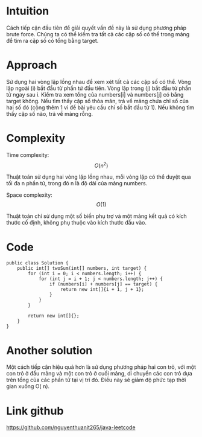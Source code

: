 # Intuition

<!-- Describe your first thoughts on how to solve this problem. -->
Cách tiếp cận đầu tiên để giải quyết vấn đề này là sử dụng phương pháp brute force. Chúng ta có thể kiểm tra tất cả các
cặp số có thể trong mảng để tìm ra cặp số có tổng bằng target.

# Approach

<!-- Describe your approach to solving the problem. -->

Sử dụng hai vòng lặp lồng nhau để xem xét tất cả các cặp số có thể.
Vòng lặp ngoài (i) bắt đầu từ phần tử đầu tiên.
Vòng lặp trong (j) bắt đầu từ phần tử ngay sau i.
Kiểm tra xem tổng của numbers[i] và numbers[j] có bằng target không.
Nếu tìm thấy cặp số thỏa mãn, trả về mảng chứa chỉ số của hai số đó (cộng thêm 1 vì đề bài yêu cầu chỉ số bắt đầu từ 1).
Nếu không tìm thấy cặp số nào, trả về mảng rỗng.

# Complexity

Time complexity: $$O(n^2)$$

<!-- Add your time complexity here, e.g. $$O(n)$$ -->
Thuật toán sử dụng hai vòng lặp lồng nhau, mỗi vòng lặp có thể duyệt qua tối đa n phần tử, trong đó n là độ dài của mảng
numbers.

Space complexity: $$O(1)$$

<!-- Add your space complexity here, e.g. $$O(n)$$ -->
Thuật toán chỉ sử dụng một số biến phụ trợ và một mảng kết quả có kích thước cố định, không phụ thuộc vào kích thước đầu
vào.

# Code

```
public class Solution {
    public int[] twoSum(int[] numbers, int target) {
        for (int i = 0; i < numbers.length; i++) {
            for (int j = i + 1; j < numbers.length; j++) {
                if (numbers[i] + numbers[j] == target) {
                    return new int[]{i + 1, j + 1};
                }
            }
        }

        return new int[]{};
    }
}
```

# Another solution

Một cách tiếp cận hiệu quả hơn là sử dụng phương pháp hai con trỏ, với một con trỏ ở đầu mảng và một con trỏ ở cuối
mảng, di chuyển các con trỏ dựa trên tổng của các phần tử tại vị trí đó. Điều này sẽ giảm độ phức tạp thời gian xuống O(
n).

# Link github

https://github.com/nguyenthuanit265/java-leetcode
